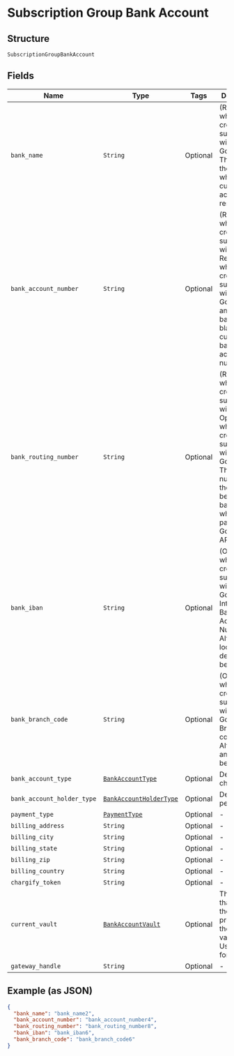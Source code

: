 
# Subscription Group Bank Account

## Structure

`SubscriptionGroupBankAccount`

## Fields

| Name | Type | Tags | Description |
|  --- | --- | --- | --- |
| `bank_name` | `String` | Optional | (Required when creating a subscription with ACH or GoCardless) The name of the bank where the customer’s account resides |
| `bank_account_number` | `String` | Optional | (Required when creating a subscription with ACH. Required when creating a subscription with GoCardless and bank_iban is blank) The customerʼs bank account number |
| `bank_routing_number` | `String` | Optional | (Required when creating a subscription with ACH. Optional when creating a subscription with GoCardless). The routing number of the bank. It becomes bank_code while passing via GoCardless API |
| `bank_iban` | `String` | Optional | (Optional when creating a subscription with GoCardless). International Bank Account Number. Alternatively, local bank details can be provided |
| `bank_branch_code` | `String` | Optional | (Optional when creating a subscription with GoCardless) Branch code. Alternatively, an IBAN can be provided |
| `bank_account_type` | [`BankAccountType`](../../doc/models/bank-account-type.md) | Optional | Defaults to checking |
| `bank_account_holder_type` | [`BankAccountHolderType`](../../doc/models/bank-account-holder-type.md) | Optional | Defaults to personal |
| `payment_type` | [`PaymentType`](../../doc/models/payment-type.md) | Optional | - |
| `billing_address` | `String` | Optional | - |
| `billing_city` | `String` | Optional | - |
| `billing_state` | `String` | Optional | - |
| `billing_zip` | `String` | Optional | - |
| `billing_country` | `String` | Optional | - |
| `chargify_token` | `String` | Optional | - |
| `current_vault` | [`BankAccountVault`](../../doc/models/bank-account-vault.md) | Optional | The vault that stores the payment profile with the provided vault_token. Use `bogus` for testing. |
| `gateway_handle` | `String` | Optional | - |

## Example (as JSON)

```json
{
  "bank_name": "bank_name2",
  "bank_account_number": "bank_account_number4",
  "bank_routing_number": "bank_routing_number8",
  "bank_iban": "bank_iban6",
  "bank_branch_code": "bank_branch_code6"
}
```

